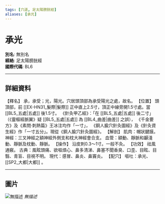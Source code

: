 ```yaml
---
tags: [穴道, 足太陽膀胱經]
aliases: [承光]
---
```


# 承光

**別名**: 無別名  
**經絡**: 足太陽膀胱經  
**國際代碼**: BL6  

---

## 詳細資料
【釋名】
承，承受；光，陽光。穴居頭頂部為承受陽光之處，故名。
【位置】
頭頂部，前 [[EX-HN31_髮際|髮際]] 正中直上2.5寸，頂正中線旁開1.5寸處。當 [[BL5_五處|五處]] 後1.5寸。
《針灸甲乙經》：「在 [[BL5_五處|五處]] 後二寸」（《靈樞經脈翼》疑 [[BL5_五處|五處]] 為 [[BL4_曲差|曲差]] 之誤），
《千金要方》及《素問‧刺熱篇》王冰注均作「一寸」，
《銅人腧穴針灸圖經》及《針灸資生經》作「一寸五分」。現從《銅人腧穴針灸圖經》。
【解剖】
肌肉：帽狀腱膜。
神經：三叉神經之額神經外側支和枕大神經會合支。
血管：額動、靜脈和顳淺動、靜脈及枕動、靜脈。
【操作】
沿皮刺0.3～1寸。一般不灸。
【功效】
祛風通竅。
古典：風眩頭痛、欲嘔煩心、鼻多清涕、鼻塞不聞香臭、口歪、目眩、目翳、青盲、目視不明。
現代：感冒、鼻炎、鼻竇炎。
【配穴】
嘔吐：承光、 [[SP2_大都|大都]] 。

---

## 圖片
![無描述](https://yibian.hopto.org/pic/shu16/223.gif)
_無描述_

